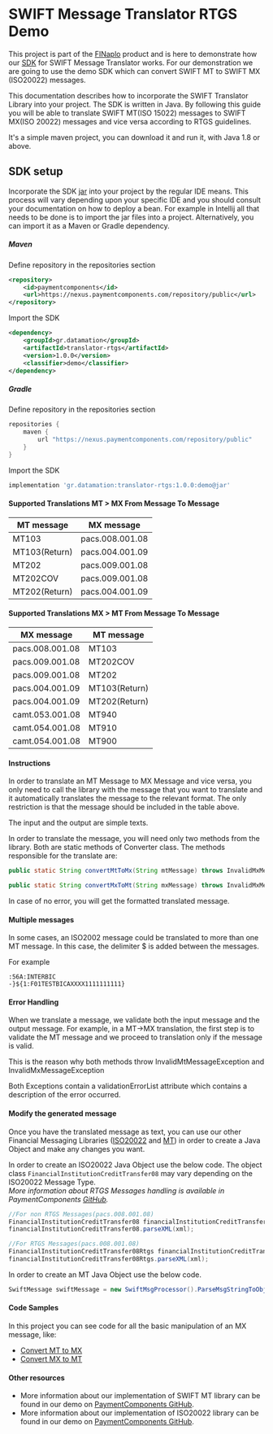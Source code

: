 # SWIFT Message Translator RTGS Demo

This project is part of the [FINaplo](https://finaplo.paymentcomponents.com) product and is here to demonstrate how our [SDK](https://finaplo.paymentcomponents.com/financial-messages) for
SWIFT Message Translator works. For our demonstration we are going to use the demo SDK which can convert SWIFT MT to SWIFT MX (ISO20022) messages. 

This documentation describes how to incorporate the SWIFT Translator Library into your project. The SDK is written in Java.
By following this guide you will be able to translate SWIFT MT(ISO 15022) messages to SWIFT MX(ISO 20022) messages and vice versa according to RTGS guidelines.

It's a simple maven project, you can download it and run it, with Java 1.8 or above.

## SDK setup
Incorporate the SDK [jar](https://nexus.paymentcomponents.com/repository/public/gr/datamation/translator-rtgs/1.0.0/translator-rtgs-1.0.0-demo.jar) into your project by the regular IDE means. 
This process will vary depending upon your specific IDE and you should consult your documentation on how to deploy a bean. 
For example in Intellij all that needs to be done is to import the jar files into a project.
Alternatively, you can import it as a Maven or Gradle dependency.  

##### Maven
Define repository in the repositories section
```xml
<repository>
    <id>paymentcomponents</id>
    <url>https://nexus.paymentcomponents.com/repository/public</url>
</repository>
```
Import the SDK
```xml
<dependency>
    <groupId>gr.datamation</groupId>
    <artifactId>translator-rtgs</artifactId>
    <version>1.0.0</version>
    <classifier>demo</classifier>
</dependency>
```

##### Gradle 
Define repository in the repositories section
```groovy
repositories {
    maven {
        url "https://nexus.paymentcomponents.com/repository/public"
    }
}
```
Import the SDK
```groovy
implementation 'gr.datamation:translator-rtgs:1.0.0:demo@jar'
```

#### Supported Translations MT > MX From Message To Message

| MT message | MX message |
| --- | --- |
|MT103|pacs.008.001.08|
|MT103(Return)|pacs.004.001.09|
|MT202|pacs.009.001.08|
|MT202COV|pacs.009.001.08|
|MT202(Return)|pacs.004.001.09|

#### Supported Translations MX > MT From Message To Message

| MX message | MT message |
| --- | --- |
|pacs.008.001.08|MT103|
|pacs.009.001.08|MT202COV|
|pacs.009.001.08|MT202|
|pacs.004.001.09|MT103(Return)|
|pacs.004.001.09|MT202(Return)|
|camt.053.001.08|MT940|
|camt.054.001.08|MT910|
|camt.054.001.08|MT900|

#### Instructions
In order to translate an MT Message to MX Message and vice versa, you only need to call the library with the message that you want to translate and it automatically translates the message to the relevant format. The only restriction is that the message should be included in the table above.

The input and the output are simple texts. 

In order to translate the message, you will need only two methods from the library. Both are static methods of Converter class. The methods responsible for the translate are:

```java
public static String convertMtToMx(String mtMessage) throws InvalidMxMessageException, InvalidMtMessageException
```

```java
public static String convertMxToMt(String mxMessage) throws InvalidMxMessageException, InvalidMxMessageException
```

In case of no error, you will get the formatted translated message.

#### Multiple messages
In some cases, an ISO2002 message could be translated to more than one MT message. In this case, the delimiter $ is added between the messages.

For example

```
:56A:INTERBIC
-}${1:F01TESTBICAXXXX1111111111}
```

#### Error Handling
When we translate a message, we validate both the input message and the output message. For example, in a MT→MX translation, the first step is to validate the MT message and we proceed to translation only if the message is valid.

This is the reason why both methods throw InvalidMtMessageException and InvalidMxMessageException

Both Exceptions contain a validationErrorList attribute which contains a description of the error occurred.

#### Modify the generated message
Once you have the translated message as text, you can use our other Financial Messaging Libraries ([ISO20022](https://github.com/Payment-Components/demo-iso20022) and [MT](https://github.com/Payment-Components/demo-swift-mt)) in order to create a Java Object and make any changes you want.

In order to create an ISO20022 Java Object use the below code. The object class `FinancialInstitutionCreditTransfer08` may vary depending on the ISO20022 Message Type.   
_More information about RTGS Messages handling is available in PaymentComponents [GitHub](https://github.com/Payment-Components/demo-iso20022#more-features-are-included-in-the-paid-version-like)._

```java
//For non RTGS Messages(pacs.008.001.08)
FinancialInstitutionCreditTransfer08 financialInstitutionCreditTransfer08 = new FinancialInstitutionCreditTransfer08();
financialInstitutionCreditTransfer08.parseXML(xml);

//For RTGS Messages(pacs.008.001.08)
FinancialInstitutionCreditTransfer08Rtgs financialInstitutionCreditTransfer08Rtgs = new FinancialInstitutionCreditTransfer08Rtgs();
financialInstitutionCreditTransfer08Rtgs.parseXML(xml);
```

In order to create an MT Java Object use the below code.

```java
SwiftMessage swiftMessage = new SwiftMsgProcessor().ParseMsgStringToObject(translatedMessage);
```

#### Code Samples

In this project you can see code for all the basic manipulation of an MX message, like:
- [Convert MT to MX](src/main/java/com/paymentcomponents/swift/translator/ConvertMTtoMX.java)
- [Convert MX to MT](src/main/java/com/paymentcomponents/swift/translator/ConvertMXtoMT.java)

#### Other resources
- More information about our implementation of SWIFT MT library can be found in our demo on [PaymentComponents GitHub](https://github.com/Payment-Components/demo-swift-mt).
- More information about our implementation of ISO20022 library can be found in our demo on [PaymentComponents GitHub](https://github.com/Payment-Components/demo-iso20022).
